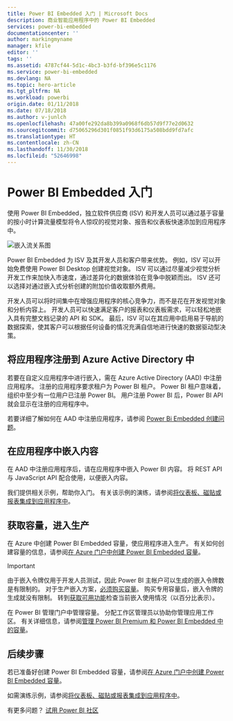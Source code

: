 ```yaml
---
title: Power BI Embedded 入门 | Microsoft Docs
description: 商业智能应用程序中的 Power BI Embedded
services: power-bi-embedded
documentationcenter: ''
author: markingmyname
manager: kfile
editor: ''
tags: ''
ms.assetid: 4787cf44-5d1c-4bc3-b3fd-bf396e5c1176
ms.service: power-bi-embedded
ms.devlang: NA
ms.topic: hero-article
ms.tgt_pltfrm: NA
ms.workload: powerbi
origin.date: 01/11/2018
ms.date: 07/18/2018
ms.author: v-junlch
ms.openlocfilehash: 47a00fe292da8b399a0968f6db57d9f77e2d0632
ms.sourcegitcommit: d75065296d301f0851f93d6175a508bdd9fd7afc
ms.translationtype: HT
ms.contentlocale: zh-CN
ms.lasthandoff: 11/30/2018
ms.locfileid: "52646998"
---
```

# <a name="get-started-with-power-bi-embedded"></a>Power BI Embedded 入门

使用 Power BI Embedded，独立软件供应商 (ISV) 和开发人员可以通过基于容量的按小时计算流量模型将令人惊叹的视觉对象、报告和仪表板快速添加到应用程序中。

![嵌入流关系图](./media/get-started/introduction.png)

Power BI Embedded 为 ISV 及其开发人员和客户带来优势。 例如，ISV 可以开始免费使用 Power BI Desktop 创建视觉对象。 ISV 可以通过尽量减少视觉分析开发工作来加快入市速度，通过差异化的数据体验在竞争中脱颖而出。 ISV 还可以选择对通过嵌入式分析创建的附加价值收取额外费用。

开发人员可以将时间集中在增强应用程序的核心竞争力，而不是花在开发视觉对象和分析内容上。 开发人员可以快速满足客户的报表和仪表板需求，可以轻松地嵌入具有完整文档记录的 API 和 SDK。 最后，ISV 可以在其应用中启用易于导航的数据探索，使其客户可以根据任何设备的情况充满自信地进行快速的数据驱动型决策。

## <a name="register-an-application-within-azure-active-directory"></a>将应用程序注册到 Azure Active Directory 中

若要在自定义应用程序中进行嵌入，需在 Azure Active Directory (AAD) 中注册应用程序。 注册的应用程序要求租户为 Power BI 租户。 Power BI 租户意味着，组织中至少有一位用户已注册 Power BI。 用户注册 Power BI 后，Power BI API 就会显示在注册的应用程序中。

若要详细了解如何在 AAD 中注册应用程序，请参阅 [Power Bi Embedded 创建问题](https://docs.azure.cn/zh-cn/articles/azure-operations-guide/power-bi-embedded/aog-power-bi-embedded-qa-creation-issue)。

## <a name="embed-content-in-your-application"></a>在应用程序中嵌入内容

在 AAD 中注册应用程序后，请在应用程序中嵌入 Power BI 内容。 将 REST API 与 JavaScript API 配合使用，以便嵌入内容。

我们提供相关示例，帮助你入门。 有关该示例的演练，请参阅[将仪表板、磁贴或报表集成到应用程序中](https://powerbi.microsoft.com/documentation/powerbi-developer-embed-sample-app-owns-data/)。

## <a name="get-capacity-and-move-to-production"></a>获取容量，进入生产

在 Azure 中创建 Power BI Embedded 容量，使应用程序进入生产。 有关如何创建容量的信息，请参阅[在 Azure 门户中创建 Power BI Embedded 容量](create-capacity.md)。

> [!IMPORTANT]
> 由于嵌入令牌仅用于开发人员测试，因此 Power BI 主帐户可以生成的嵌入令牌数是有限制的。 对于生产嵌入方案，[必须购买容量](https://docs.microsoft.com/power-bi/developer/embedded-faq#technical)。 购买专用容量后，嵌入令牌的生成就没有限制。 转到[获取可用功能](https://msdn.microsoft.com/library/mt846473.aspx)检查当前嵌入使用情况（以百分比表示）。

在 Power BI 管理门户中管理容量。 分配工作区管理员以协助你管理应用工作区。 有关详细信息，请参阅[管理 Power BI Premium 和 Power BI Embedded 中的容量](https://powerbi.microsoft.com/documentation/powerbi-admin-premium-manage/)。

## <a name="next-steps"></a>后续步骤

若已准备好创建 Power BI Embedded 容量，请参阅[在 Azure 门户中创建 Power BI Embedded 容量](create-capacity.md)。

如需演练示例，请参阅[将仪表板、磁贴或报表集成到应用程序中](https://powerbi.microsoft.com/documentation/powerbi-developer-embed-sample-app-owns-data/)。

有更多问题？ [试用 Power BI 社区](http://community.powerbi.com/)

